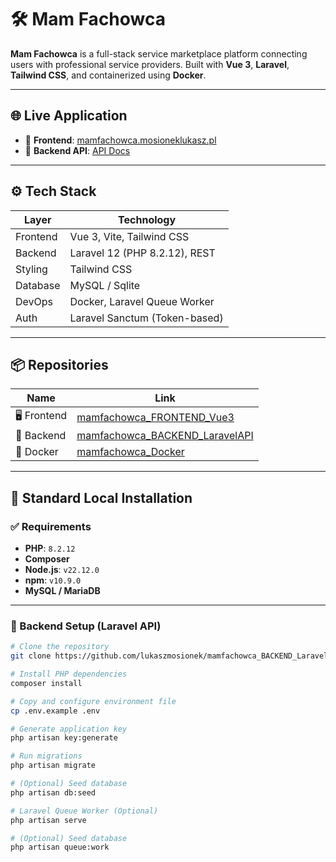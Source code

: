 # 🛠️ Mam Fachowca

**Mam Fachowca** is a full-stack service marketplace platform connecting users with professional service providers. Built with **Vue 3**, **Laravel**, **Tailwind CSS**, and containerized using **Docker**.

---

## 🌐 Live Application

- 🔗 **Frontend**: [mamfachowca.mosioneklukasz.pl](http://mamfachowca.mosioneklukasz.pl)
- 🔗 **Backend API**: [API Docs](http://api.mamfachowca.mosioneklukasz.pl/docs/api)

---

## ⚙️ Tech Stack

| Layer       | Technology                     |
|-------------|--------------------------------|
| Frontend    | Vue 3, Vite, Tailwind CSS      |
| Backend     | Laravel 12 (PHP 8.2.12), REST  |
| Styling     | Tailwind CSS                   |
| Database    | MySQL / Sqlite                 |
| DevOps      | Docker, Laravel Queue Worker   |
| Auth        | Laravel Sanctum (Token-based)  |

---

## 📦 Repositories

| Name     | Link |
|----------|------|
| 🖥️ Frontend  | [mamfachowca_FRONTEND_Vue3](https://github.com/lukaszmosionek/mamfachowca_FRONTEND_Vue3) |
| 🔧 Backend   | [mamfachowca_BACKEND_LaravelAPI](https://github.com/lukaszmosionek/mamfachowca_BACKEND_LaravelAPI) |
| 🐳 Docker    | [mamfachowca_Docker](https://github.com/lukaszmosionek/mamfachowca_Docker.git) |

---

## 🧰 Standard Local Installation

### ✅ Requirements

- **PHP**: `8.2.12`
- **Composer**
- **Node.js**: `v22.12.0`
- **npm**: `v10.9.0`
- **MySQL / MariaDB**

---

### 🔧 Backend Setup (Laravel API)

```bash
# Clone the repository
git clone https://github.com/lukaszmosionek/mamfachowca_BACKEND_LaravelAPI.git && cd mamfachowca_BACKEND_LaravelAPI

# Install PHP dependencies
composer install

# Copy and configure environment file
cp .env.example .env

# Generate application key
php artisan key:generate

# Run migrations
php artisan migrate

# (Optional) Seed database
php artisan db:seed

# Laravel Queue Worker (Optional)
php artisan serve

# (Optional) Seed database
php artisan queue:work

